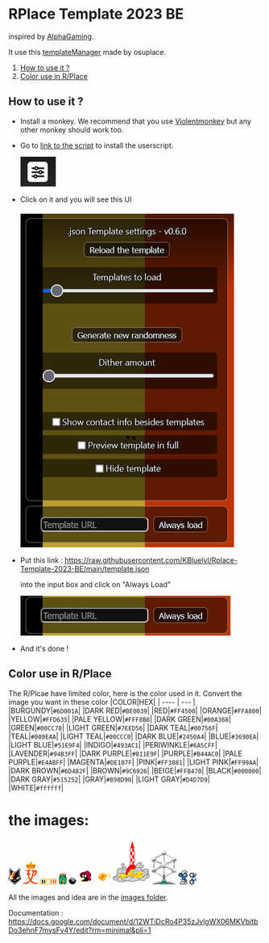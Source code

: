 # RPlace Template 2023 BE
inspired by [AlphaGaming](https://github.com/AlphaGaming7780/Belgium-RPlace-Template-2023).

It use this [templateManager](https://github.com/osuplace/templateManager) made by osuplace.

1. [How to use it ?](#usage-instructions)
2. [Color use in R/Place](#color-use-in-rplace)

## How to use it ?
* Install a monkey. We recommend that you use [Violentmonkey](https://violentmonkey.github.io/get-it/) but any other monkey should work too.
* Go to [link to the script](https://github.com/osuplace/templateManager/raw/main/dist/templateManager.user.js) to install the userscript.

  ![screen 1](https://github.com/KBluelvl/Rplace-Template-2023-BE/blob/main/images/readme/setting.PNG?raw=true)
* Click on it and you will see this UI

  ![screen 2](https://github.com/KBluelvl/Rplace-Template-2023-BE/blob/main/images/readme/Template-settings.PNG)
* Put this link : https://raw.githubusercontent.com/KBluelvl/Rplace-Template-2023-BE/main/template.json
  
  into the input box and click on "Always Load"

  ![screen 3](https://github.com/KBluelvl/Rplace-Template-2023-BE/blob/main/images/readme/Template-URL.PNG)
* And it's done !

## Color use in R/Place
The R/Plcae have limited color, here is the color used in it.
Convert the image you want in these color
|COLOR|HEX|
| ---- | --- |
|BURGUNDY|`#6D001A`|
|DARK RED|`#BE0039`|
|RED|`#FF4500`|
|ORANGE|`#FFA800`|
|YELLOW|`#FFD635`|
|PALE YELLOW|`#FFF8B8`|
|DARK GREEN|`#00A368`|
|GREEN|`#00CC78`|
|LIGHT GREEN|`#7EED56`|
|DARK TEAL|`#00756F`|
|TEAL|`#009EAA`|
|LIGHT TEAL|`#00CCC0`|
|DARK BLUE|`#2450A4`|
|BLUE|`#3690EA`|
|LIGHT BLUE|`#51E9F4`|
|INDIGO|`#493AC1`|
|PERIWINKLE|`#6A5CFF`|
|LAVENDER|`#94B3FF`|
|DARK PURPLE|`#811E9F`|
|PURPLE|`#B44AC0`|
|PALE PURPLE|`#E4ABFF`|
|MAGENTA|`#DE107F`|
|PINK|`#FF3881`|
|LIGHT PINK|`#FF99AA`|
|DARK BROWN|`#6D482F`|
|BROWN|`#9C6926`|
|BEIGE|`#FFB470`|
|BLACK|`#000000`|
|DARK GRAY|`#515252`|
|GRAY|`#898D90`|
|LIGHT GRAY|`#D4D7D9`|
|WHITE|`#ffffff`|

# the images:
![belgium-cats](https://github.com/KBluelvl/Rplace-Template-2023-BE/blob/main/images/RPlace/Belgian/Belgium%20cats/KBlue/belgium-cats.png)
![king-philippe](https://github.com/KBluelvl/Rplace-Template-2023-BE/blob/main/images/RPlace/Belgian/King%20Philippe/beerstalker/fp.png)
![1830](https://github.com/KBluelvl/Rplace-Template-2023-BE/blob/main/images/RPlace/Belgian/1830/erkyos/1830.png)
![frog](https://github.com/KBluelvl/Rplace-Template-2023-BE/blob/main/images/RPlace/Other/Frog/frog_3.png)
![Billards-ball](https://github.com/KBluelvl/Rplace-Template-2023-BE/blob/main/images/RPlace/Belgian/Billards%20Ball/antodb/Billards_ball.png)
![r93palm](https://github.com/KBluelvl/Rplace-Template-2023-BE/blob/main/images/RPlace/Other/93Palm/r93palm.png)
![beer](https://github.com/KBluelvl/Rplace-Template-2023-BE/blob/main/images/RPlace/Belgian/Duvel%20beer/eren_g%20%26%20gopnik202/beer.png)
![tintin-rocket](https://github.com/KBluelvl/Rplace-Template-2023-BE/blob/main/images/RPlace/Belgian/Tintin%20Rocket/Unknowns/rocketintin.png)
![atonium](https://github.com/KBluelvl/Rplace-Template-2023-BE/blob/main/images/RPlace/Belgian/Atomium/azoulucoux/Atomium.png)
![smurf](https://github.com/KBluelvl/Rplace-Template-2023-BE/blob/main/images/RPlace/Belgian/smurf/seriousbluejewel/smurf.png)
![bike](https://github.com/KBluelvl/Rplace-Template-2023-BE/blob/main/images/RPlace/Other/Bike/bike.png)

All the images and idea are in the [images folder](https://github.com/KBluelvl/Rplace-Template-2023-BE/tree/main/images).

Documentation : https://docs.google.com/document/d/12WTiDcRo4P35zJvlgWX06MKVbitbDo3ehnF7mysFv4Y/edit?rm=minimal&pli=1
